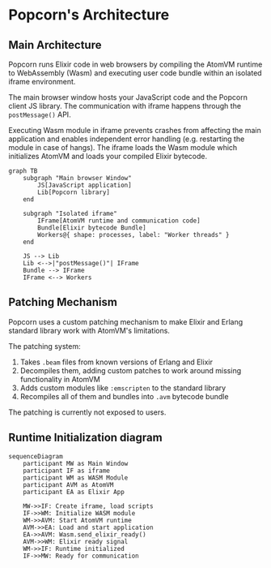 # Popcorn's Architecture

## Main Architecture

Popcorn runs Elixir code in web browsers by compiling the AtomVM runtime to WebAssembly (Wasm) and executing user code bundle within an isolated iframe environment.

The main browser window hosts your JavaScript code and the Popcorn client JS library. The communication with iframe happens through the `postMessage()` API.

Executing Wasm module in iframe prevents crashes from affecting the main application and enables independent error handling (e.g. restarting the module in case of hangs). The iframe loads the Wasm module which initializes AtomVM and loads your compiled Elixir bytecode.

```mermaid
graph TB
    subgraph "Main browser Window"
        JS[JavaScript application]
        Lib[Popcorn library]
    end

    subgraph "Isolated iframe"
        IFrame[AtomVM runtime and communication code]
        Bundle[Elixir bytecode Bundle]
        Workers@{ shape: processes, label: "Worker threads" }
    end

    JS --> Lib
    Lib <-->|"postMessage()"| IFrame
    Bundle --> IFrame
    IFrame <--> Workers
```

## Patching Mechanism

Popcorn uses a custom patching mechanism to make Elixir and Erlang standard library work with AtomVM's limitations.

The patching system:

1. Takes `.beam` files from known versions of Erlang and Elixir
2. Decompiles them, adding custom patches to work around missing functionality in AtomVM
3. Adds custom modules like `:emscripten` to the standard library
4. Recompiles all of them and bundles into `.avm` bytecode bundle

The patching is currently not exposed to users.

## Runtime Initialization diagram

```mermaid
sequenceDiagram
    participant MW as Main Window
    participant IF as iframe
    participant WM as WASM Module
    participant AVM as AtomVM
    participant EA as Elixir App

    MW->>IF: Create iframe, load scripts
    IF->>WM: Initialize WASM module
    WM->>AVM: Start AtomVM runtime
    AVM->>EA: Load and start application
    EA->>AVM: Wasm.send_elixir_ready()
    AVM->>WM: Elixir ready signal
    WM->>IF: Runtime initialized
    IF->>MW: Ready for communication
```
